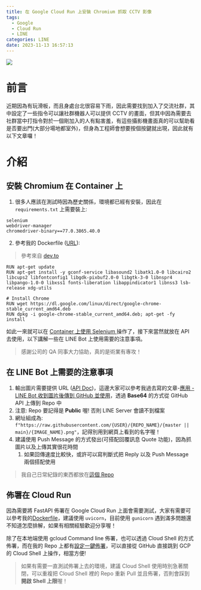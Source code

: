 ```yaml
---
title: 在 Google Cloud Run 上安裝 Chromium 抓取 CCTV 影像
tags:
  - Google
  - Cloud Run
  - LINE
categories: LINE
date: 2023-11-13 16:57:13
---
```



![](https://nijialin.com/images/common.jpeg)

# 前言

近期因為有玩滑板，而且身處台北很容易下雨，因此需要找到加入了交流社群，其中設定了一些指令可以讓社群機器人可以提供 CCTV 的畫面，但其中因為需要去社群當中打指令對於一個剛加入的人有點害羞，有這些攝影機畫面真的可以幫助看是否要出門(大部分場地都室外)，但身為工程師會想要按個按鍵就出現，因此就有以下文章囉！

<!-- more -->

# 介紹

## 安裝 Chromium 在 Container 上

1. 很多人應該在測試時因為歷史關係，環境都已經有安裝，因此在 `requirements.txt` 上需要裝上:

```
selenium
webdriver-manager
chromedriver-binary==77.0.3865.40.0
```

2. 參考我的 Dockerfile ([URL](https://github.com/gcp-serverless-workshop/notifier-line/blob/main/Dockerfile#L6)):

> 參考來自 [dev.to](https://dev.to/googlecloud/using-headless-chrome-with-cloud-run-3fdp)

```
RUN apt-get update
RUN apt-get install -y gconf-service libasound2 libatk1.0-0 libcairo2 libcups2 libfontconfig1 libgdk-pixbuf2.0-0 libgtk-3-0 libnspr4 libpango-1.0-0 libxss1 fonts-liberation libappindicator1 libnss3 lsb-release xdg-utils

# Install Chrome
RUN wget https://dl.google.com/linux/direct/google-chrome-stable_current_amd64.deb
RUN dpkg -i google-chrome-stable_current_amd64.deb; apt-get -fy install
```

如此一來就可以在 [Container 上使用 Selenium ](https://github.com/gcp-serverless-workshop/notifier-line/blob/main/utils/image.py#L21)操作了，接下來當然就放在 API 去使用，以下講解一些在 LINE Bot 上使用需要的注意事項。

> 感謝公司的 QA 同事大力協助，真的是術業有專攻！

## 在 LINE Bot 上需要的注意事項

1. 輸出圖片需要提供 URL ([API Doc](https://developers.line.biz/en/reference/messaging-api/#image-message))，這邊大家可以參考我過去寫的文章-[應用 - LINE Bot 收到圖片後傳到 GitHub 並使用](https://nijialin.com/2022/10/02/upload-image-get-url-ways/#%E6%87%89%E7%94%A8-LINE-Bot-%E6%94%B6%E5%88%B0%E5%9C%96%E7%89%87%E5%BE%8C%E5%82%B3%E5%88%B0-GitHub-%E4%B8%A6%E4%BD%BF%E7%94%A8)，透過 **Base64** 的方式從 GitHub API 上傳到 Repo 中
2. 注意: Repo 要記得是 **Public** 喔! 否則 LINE Server 會讀不到檔案
3. 網址組成為: `f"https://raw.githubusercontent.com/{USER}/{REPO_NAME}/{master || main}/{IMAGE_NAME}.png"`，記得別用到網頁上看到的名字喔！
4. 建議使用 Push Message 的方式發出(可搭配回覆訊息 Quote 功能)，因為抓圖片以及上傳其實很花時間
   1. 如果回傳速度比較快，或許可以寫判斷式把 Reply 以及 Push Message 兩個搭配使用

> 我自己日常紀錄的東西都放在[這個 Repo](https://github.com/louis70109/ideas-tree)

## 佈署在 Cloud Run

因為需要將 FastAPI 佈署在 Google Cloud Run 上面會需要測試，大家有需要可以參考我的[Dockerfile](https://github.com/gcp-serverless-workshop/notifier-line/blob/main/Dockerfile)，建議使用 `uvicorn`，目前使用 `gunicorn` 遇到滿多問題還不知道怎麼排解，如果有相關經驗歡迎分享喔！

除了在本地端使用 gcloud Command line 佈署，也可以透過 Cloud Shell 的方式佈署，而在我的 Repo 上都有[設定一鍵佈署](https://github.com/gcp-serverless-workshop/notifier-line#google-cloud-platform-%E4%BD%88%E7%BD%B2)，可以直接從 GitHub 直接跳到 GCP 的 Cloud Shell 上操作，相當方便!

> 如果有需要一直測試佈署上去的環境，建議 Cloud Shell 使用時別急著關閉，可以重複把 Cloud Shell 裡的 Repo 重新 Pull 並且佈署，否則會踩到**開啟 Shell 上限**喔！

